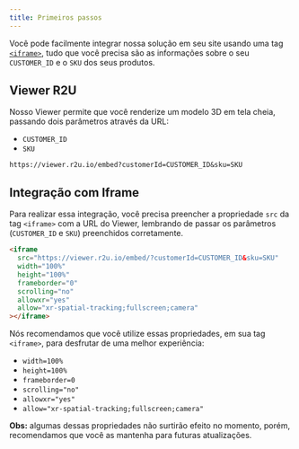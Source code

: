 ```yaml
---
title: Primeiros passos
---
```


Você pode facilmente integrar nossa solução em seu site usando uma tag [`<iframe>`](https://developer.mozilla.org/pt-BR/docs/Web/HTML/Element/iframe), tudo que você precisa são as informações sobre o seu `CUSTOMER_ID` e o `SKU` dos seus produtos.

## Viewer R2U

Nosso Viewer permite que você renderize um modelo 3D em tela cheia, passando dois parâmetros através da URL:
- `CUSTOMER_ID`
- `SKU`

```
https://viewer.r2u.io/embed?customerId=CUSTOMER_ID&sku=SKU
```

## Integração com Iframe

Para realizar essa integração, você precisa preencher a propriedade `src` da tag `<iframe>` com a URL do Viewer, lembrando de passar os parâmetros (`CUSTOMER_ID` e `SKU`) preenchidos corretamente.

```html
<iframe
  src="https://viewer.r2u.io/embed/?customerId=CUSTOMER_ID&sku=SKU"
  width="100%"
  height="100%"
  frameborder="0"
  scrolling="no"
  allowxr="yes"
  allow="xr-spatial-tracking;fullscreen;camera"
></iframe>
```

Nós recomendamos que você utilize essas propriedades, em sua tag `<iframe>`, para desfrutar de uma melhor experiência:

- `width=100%`
- `height=100%`
- `frameborder=0`
- `scrolling="no"`
- `allowxr="yes"`
- `allow="xr-spatial-tracking;fullscreen;camera"`

**Obs:** algumas dessas propriedades não surtirão efeito no momento, porém, recomendamos que você as mantenha para futuras atualizações.
